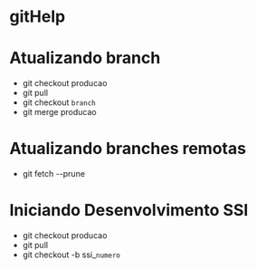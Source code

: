 # gitHelp

# Atualizando branch
* git checkout producao
* git pull
* git checkout `branch`
* git merge producao

# Atualizando branches remotas
* git fetch --prune

# Iniciando Desenvolvimento SSI
* git checkout producao
* git pull
* git checkout -b  ssi_`numero`
